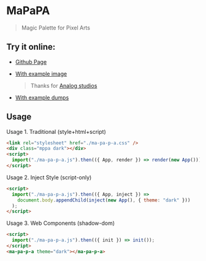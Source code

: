 # MaPaPA

> Magic Palette for Pixel Arts

## Try it online:

- [Github Page](https://zhengxiaoyao0716.github.io/ma-pa-p-a/)

- [With example image](https://zhengxiaoyao0716.github.io/ma-pa-p-a/?fetch=https://raw.githubusercontent.com/zhengxiaoyao0716/ma-pa-p-a/main/.docs/example.png)

  > Thanks for [Analog studios](https://itch.io/c/1507436/fantasy-)

- [With example dumps](https://zhengxiaoyao0716.github.io/ma-pa-p-a/?fetch=https://raw.githubusercontent.com/zhengxiaoyao0716/ma-pa-p-a/main/.docs/[mppa]%20[2bf2d5]%2016x2.skin.png&fetch=https://raw.githubusercontent.com/zhengxiaoyao0716/ma-pa-p-a/main/.docs/[mppa]%20[2bf2d5]%20OtakuXDragon.data.gz)

## Usage

Usage 1. Traditional (style+html+script)

```html
<link rel="stylesheet" href="./ma-pa-p-a.css" />
<div class="mppa dark"></div>
<script>
  import("./ma-pa-p-a.js").then(({ App, render }) => render(new App()));
</script>
```

Usage 2. Inject Style (script-only)

```html
<script>
  import("./ma-pa-p-a.js").then(({ App, inject }) =>
    document.body.appendChild(inject(new App(), { theme: "dark" }))
  );
</script>
```

Usage 3. Web Components (shadow-dom)

```html
<script>
  import("./ma-pa-p-a.js").then(({ init }) => init());
</script>
<ma-pa-p-a theme="dark"></ma-pa-p-a>
```
